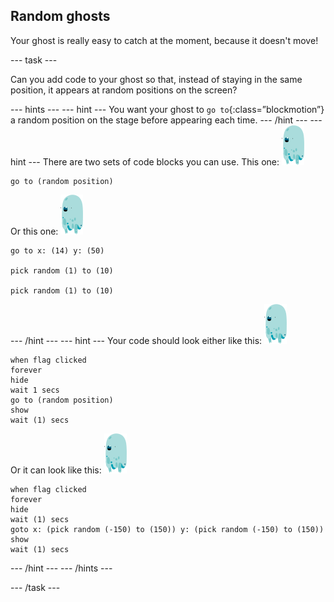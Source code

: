 ## Random ghosts

Your ghost is really easy to catch at the moment, because it doesn't move!

--- task ---

Can you add code to your ghost so that, instead of staying in the same position, it appears at random positions on the screen?

--- hints ---
--- hint ---
You want your ghost to `go to`{:class=”blockmotion”} a random position on the stage before appearing each time.
--- /hint ---
--- hint ---
There are two sets of code blocks you can use.
This one:
![ghost-sprite](images/ghost-sprite.png)
``` blocks
go to (random position)
```
Or this one:
![ghost-sprite](images/ghost-sprite.png)
``` blocks
go to x: (14) y: (50)

pick random (1) to (10)

pick random (1) to (10)
```
--- /hint ---
--- hint ---
Your code should look either like this:
![ghost-sprite](images/ghost-sprite.png)
``` blocks
when flag clicked
forever
hide
wait 1 secs
go to (random position)
show
wait (1) secs
```
Or it can look like this:
![ghost-sprite](images/ghost-sprite.png)
``` blocks
when flag clicked
forever
hide
wait (1) secs
goto x: (pick random (-150) to (150)) y: (pick random (-150) to (150))
show
wait (1) secs
```
--- /hint ---
--- /hints ---

--- /task ---
